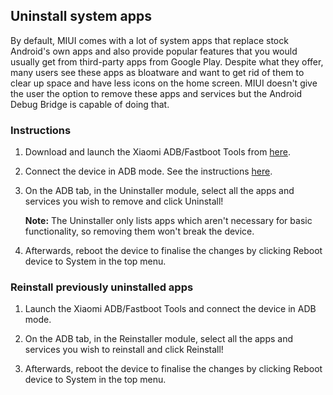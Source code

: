 ## Uninstall system apps

By default, MIUI comes with a lot of system apps that replace stock Android's own apps and also provide popular features that you would usually get from third-party apps from Google Play. Despite what they offer, many users see these apps as bloatware and want to get rid of them to clear up space and have less icons on the home screen. MIUI doesn't give the user the option to remove these apps and services but the Android Debug Bridge is capable of doing that.

### Instructions

1. Download and launch the Xiaomi ADB/Fastboot Tools from [here](Tools_for_Xiaomi_devices.md).

2. Connect the device in ADB mode. See the instructions [here](https://saki-eu.github.io/XiaomiADBFastbootTools/).

3. On the ADB tab, in the Uninstaller module, select all the apps and services you wish to remove and click Uninstall!

    **Note:** The Uninstaller only lists apps which aren't necessary for basic functionality, so removing them won't break the device.

4. Afterwards, reboot the device to finalise the changes by clicking Reboot device to System in the top menu.

### Reinstall previously uninstalled apps

1. Launch the Xiaomi ADB/Fastboot Tools and connect the device in ADB mode.

2. On the ADB tab, in the Reinstaller module, select all the apps and services you wish to reinstall and click Reinstall!

3. Afterwards, reboot the device to finalise the changes by clicking Reboot device to System in the top menu.